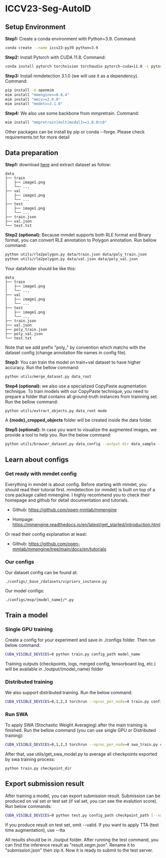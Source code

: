 # ICCV23-Seg-AutoID

## Setup Environment

**Step1:** Create a conda environment with Python=3.9. Command:

```bash
conda create --name iccv23-py39 python=3.9
```

**Step2:** Install Pytorch with CUDA 11.8. Command:

```bash
conda install pytorch torchvision torchaudio pytorch-cuda=11.8 -c pytorch -c nvidia
```

**Step3:** Install mmdetection 3.1.0 (we will use it as a dependency). Command:

```bash
pip install -U openmim
mim install "mmengine==0.8.4"
mim install "mmcv>=2.0.0"
mim install "mmdet==3.1.0"
```

**Step4:** We also use some backbone from mmpretrain. Command:

```bash
mim install "mmpretrain[multimodal]>=1.0.0rc8"
```

Other packages can be install by pip or conda --forge. Please check requirements.txt for more detail

## Data preparation

**Step1:** download [here](https://drive.google.com/file/d/1wf_-XuGnrMO4-PEpxtbvGuzEzjAwsgUy/view?usp=drive_link) and extract dataset as follow:

```text
data
├── train
│   ├── image1.png
│   └── ...
├── val
│   ├── image1.png
│   └── ...
├── test
│   ├── image1.png
│   └── ...
├── train.json
├── val.json
└── test.txt
```

**Step2 (optional):** Because mmdet supports both RLE format and Binary format, you can convert RLE annotation to Polygon annotation. Run bellow command:

```bash
python utils/rle2polygon.py data/train.json data/poly_train.json
python utils/rle2polygon.py data/val.json data/poly_val.json
```

Your datafolder should be like this:

```text
data
├── train
│   ├── image1.png
│   └── ...
├── val
│   ├── image1.png
│   └── ...
├── test
│   ├── image1.png
│   └── ...
├── train.json
├── val.json
├── poly_train.json
├── poly_val.json
└── test.txt
```

Note that we add prefix "poly_" by convention which matchs with the dataset config (change annotation file names in config file).

**Step3:** You can train the model on train+val dataset to have higher accuracy. Run the bellow command:

```bash
python utils/merge_dataset.py data_root
```

**Step4 (optional):** we also use a specialized CopyPaste augmentation technique. To train models with our CopyPaste technique, you need to prepare a folder that contains all ground-truth instances from trainning set. Run the bellow command:

```bash
python utils/extract_objects.py data_root mode
```

A **{mode}_cropped_objects** folder will be created inside the data folder.

**Step5 (optional):** In case you want to visualize the augmented images, we provide a tool to help you. Run the below command:

```bash
python utils/browser_dataset.py data_config --output-dir data_sample --not-show
```

## Learn about configs

### Get ready with mmdet config

Everything in mmdet is about config. Before starting with mmdet, you should read their tutorial first. mmdetection (or mmdet) is built on top of a core package called mmengine. I highly recommend you to check their homepage and github for detail documentation and tutorials.

- Github: <https://github.com/open-mmlab/mmengine>

- Hompage: <https://mmengine.readthedocs.io/en/latest/get_started/introduction.html>

Or read their config explanation at least:

- Github: <https://github.com/open-mmlab/mmengine/tree/main/docs/en/tutorials>

### Our configs

Our dataset config can be found at:

```text
./configs/_base_/datasets/vipriors_instance.py
```

Our model configs:

```text
./configs/exp/{model_name}/*.py
```

## Train a model

### Single GPU training

Create a config for your experiment and save in ./configs folder. Then run below command:

```bash
CUDA_VISIBLE_DEVICES=0 python train.py config_path model_name
```

Training outputs (checkpoints, logs, merged config, tensorboard log, etc.) will be available in ./output/(model_name) folder

### Distributed training

We also support distributed training. Run the below command:

```bash
CUDA_VISIBLE_DEVICES=0,1,2,3 torchrun --nproc_per_node=4 train.py config_path model_name --launcher python
```

### Run SWA

To apply SWA (Stochastic Weight Averaging) after the main training is finished. Run the bellow command (you can use single GPU or Distributed training):

```bash
CUDA_VISIBLE_DEVICES=0,1,2,3 torchrun --nproc_per_node=4 swa_train.py config_path last_checkpoint model_name --launcher python
```

After that, use utils/get_swa_model.py to average all checkpoints exported by swa training process:

```bash
python train.py checkpoint_dir
```

## Export submission result

After training a model, you can export submission result. Submission can be produced on val set or test set (if val set, you can see the evalution score). Run below commands:

```bash
CUDA_VISIBLE_DEVICES=0 python test.py config_path checkpoint_path [--valid] [--tta]
```

If you produce result on test set, omit --valid.
If you want to apply TTA (test time augmentation), use --tta

All results should be in ./output folder. After running the test command, you can find the inference result as "result.segm.json". Rename it to "submission.json" then zip it. Now it is ready to submit to the test server.
